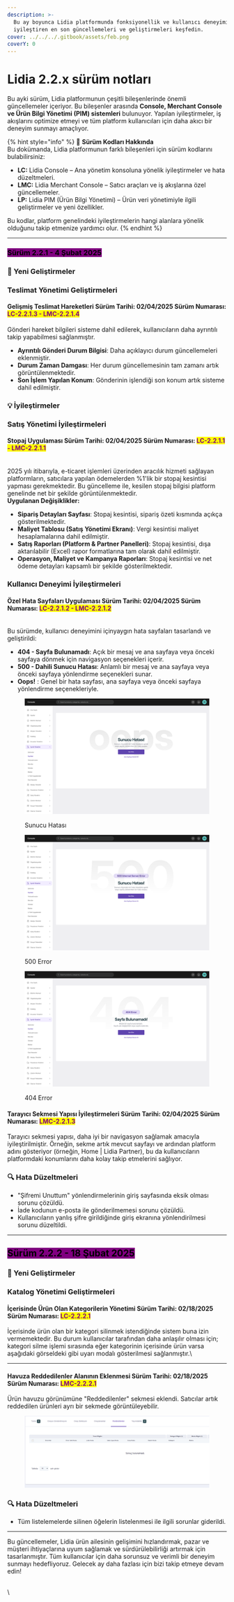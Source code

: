 ```yaml
---
description: >-
  Bu ay boyunca Lidia platformunda fonksiyonellik ve kullanıcı deneyimini
  iyileştiren en son güncellemeleri ve geliştirmeleri keşfedin.
cover: ../../../.gitbook/assets/feb.png
coverY: 0
---
```


# Lidia 2.2.x sürüm notları

Bu ayki sürüm, Lidia platformunun çeşitli bileşenlerinde önemli güncellemeler içeriyor. Bu bileşenler arasında **Console, Merchant Console ve Ürün Bilgi Yönetimi (PIM) sistemleri** bulunuyor. Yapılan iyileştirmeler, iş akışlarını optimize etmeyi ve tüm platform kullanıcıları için daha akıcı bir deneyim sunmayı amaçlıyor.

{% hint style="info" %}
🔎 **Sürüm Kodları Hakkında**\
Bu dokümanda, Lidia platformunun farklı bileşenleri için sürüm kodlarını bulabilirsiniz:

* **LC:** Lidia Console – Ana yönetim konsoluna yönelik iyileştirmeler ve hata düzeltmeleri.
* **LMC:** Lidia Merchant Console – Satıcı araçları ve iş akışlarına özel güncellemeler.
* **LP:** Lidia PIM (Ürün Bilgi Yönetimi) – Ürün veri yönetimiyle ilgili geliştirmeler ve yeni özellikler.

Bu kodlar, platform genelindeki iyileştirmelerin hangi alanlara yönelik olduğunu takip etmenize yardımcı olur.
{% endhint %}

***

### <mark style="background-color:purple;">**Sürüm 2.2.1 - 4 Şubat 2025**</mark>

### 🎯 Yeni Geliştirmeler

### **Teslimat Yönetimi Geliştirmeleri**

#### Gelişmiş Teslimat Hareketleri Sürüm Tarihi: 02/04/2025 Sürüm Numarası: <mark style="color:purple;">LC-2.2.1.3 - LMC-2.2.1.4</mark>

Gönderi hareket bilgileri sisteme dahil edilerek, kullanıcıların daha ayrıntılı takip yapabilmesi sağlanmıştır.

* **Ayrıntılı Gönderi Durum Bilgisi**: Daha açıklayıcı durum güncellemeleri eklenmiştir.
* **Durum Zaman Damgası**: Her durum güncellemesinin tam zamanı artık görüntülenmektedir.
* **Son İşlem Yapılan Konum**: Gönderinin işlendiği son konum artık sisteme dahil edilmiştir.



### 💡 İyileştirmeler

### **Satış Yönetimi İyileştirmeleri**

#### **Stopaj Uygulaması** Sürüm Tarihi: 02/04/2025 Sürüm Numarası: <mark style="color:purple;">LC-2.2.1.1 - LMC-2.2.1.1</mark>

\
2025 yılı itibarıyla, e-ticaret işlemleri üzerinden aracılık hizmeti sağlayan platformların, satıcılara yapılan ödemelerden %1'lik bir stopaj kesintisi yapması gerekmektedir. Bu güncelleme ile, kesilen stopaj bilgisi platform genelinde net bir şekilde görüntülenmektedir.\
**Uygulanan Değişiklikler:**

* **Sipariş Detayları Sayfası**: Stopaj kesintisi, sipariş özeti kısmında açıkça gösterilmektedir.
* **Maliyet Tablosu (Satış Yönetimi Ekranı)**: Vergi kesintisi maliyet hesaplamalarına dahil edilmiştir.
* **Satış Raporları (Platform & Partner Panelleri)**: Stopaj kesintisi, dışa aktarılabilir (Excel) rapor formatlarına tam olarak dahil edilmiştir.
* **Operasyon, Maliyet ve Kampanya Raporları**: Stopaj kesintisi ve net ödeme detayları kapsamlı bir şekilde gösterilmektedir.

### **Kullanıcı Deneyimi İyileştirmeleri**

#### **Özel Hata Sayfaları Uygulaması** Sürüm Tarihi: 02/04/2025 Sürüm Numarası: <mark style="color:purple;">LC-2.2.1.2 - LMC-2.2.1.2</mark>

\
Bu sürümde, kullanıcı deneyimini içinyaygın hata sayfaları tasarlandı ve geliştirildi:

* **404 - Sayfa Bulunamadı**: Açık bir mesaj ve ana sayfaya veya önceki sayfaya dönmek için navigasyon seçenekleri içerir.
* **500 - Dahili Sunucu Hatası**: Anlamlı bir mesaj ve ana sayfaya veya önceki sayfaya yönlendirme seçenekleri sunar.
* **Oops!** : Genel bir hata sayfası, ana sayfaya veya önceki sayfaya yönlendirme seçenekleriyle.

<div><figure><img src="../../../.gitbook/assets/Master (6).png" alt=""><figcaption><p>Sunucu Hatası</p></figcaption></figure> <figure><img src="../../../.gitbook/assets/Master (5).png" alt=""><figcaption><p>500 Error</p></figcaption></figure> <figure><img src="../../../.gitbook/assets/Master (4).png" alt=""><figcaption><p>404 Error</p></figcaption></figure></div>

#### **Tarayıcı Sekmesi Yapısı İyileştirmeleri** Sürüm Tarihi: 02/04/2025 Sürüm Numarası: <mark style="color:purple;">LMC-2.2.1.3</mark>

Tarayıcı sekmesi yapısı, daha iyi bir navigasyon sağlamak amacıyla iyileştirilmiştir. Örneğin, sekme artık mevcut sayfayı ve ardından platform adını gösteriyor (örneğin, Home | Lidia Partner), bu da kullanıcıların platformdaki konumlarını daha kolay takip etmelerini sağlıyor.



### 🔍 **Hata Düzeltmeleri**

* "Şifremi Unuttum" yönlendirmelerinin giriş sayfasında eksik olması sorunu çözüldü.
* İade kodunun e-posta ile gönderilmemesi sorunu çözüldü.
* Kullanıcıların yanlış şifre girildiğinde giriş ekranına yönlendirilmesi sorunu düzeltildi.

***

## <mark style="background-color:purple;">**Sürüm 2.2.2 - 18 Şubat 2025**</mark>

### 🎯 Yeni Geliştirmeler

### Katalog Yönetimi Geliştirmeleri

#### **İçerisinde Ürün Olan Kategorilerin Yönetimi** Sürüm Tarihi: 02/18/2025 Sürüm Numarası: <mark style="color:purple;">LC-2.2.2.1</mark>

İçerisinde ürün olan bir kategori silinmek istendiğinde sistem buna izin vermemektedir. Bu durum kullanıcılar tarafından daha anlaşılır olması için; kategori silme işlemi sırasında eğer kategorinin içerisinde ürün varsa aşağıdaki görseldeki gibi uyarı modalı gösterilmesi sağlanmıştır.\


***

#### **Havuza Reddedilenler Alanının Eklenmesi** Sürüm Tarihi: 02/18/2025 Sürüm Numarası: <mark style="color:purple;">LMC-2.2.2.1</mark>

Ürün havuzu görünümüne "Reddedilenler" sekmesi eklendi. Satıcılar artık reddedilen ürünleri ayrı bir sekmede görüntüleyebilir.&#x20;



<figure><img src="../../../.gitbook/assets/partner.nevade.com_metadata_datapoolitems_5966.png" alt=""><figcaption></figcaption></figure>

### 🔍 **Hata Düzeltmeleri**

* Tüm listelemelerde silinen öğelerin listelenmesi ile ilgili sorunlar giderildi.



***

Bu güncellemeler, Lidia ürün ailesinin gelişimini hızlandırmak, pazar ve müşteri ihtiyaçlarına uyum sağlamak ve sürdürülebilirliği artırmak için tasarlanmıştır. Tüm kullanıcılar için daha sorunsuz ve verimli bir deneyim sunmayı hedefliyoruz. Gelecek ay daha fazlası için bizi takip etmeye devam edin!



\
\
